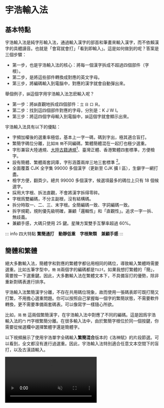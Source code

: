<script setup>
import Chaifen from '@/chaifen/Chaifen.vue'
import MultiChaifen from '@/chaifen/MultiChaifen.vue'
</script>

# 宇浩輸入法

## 基本特點

<MultiChaifen chars="宇浩輸入法" :size="50" loc='left' />

宇浩輸入法是純字形輸入法，通過輸入漢字的部首和筆畫來輸入漢字，而不依賴漢字的具體讀音。也就是「會寫就會打」「看到即輸入」。這是如何做到的呢？答案是三個步驟：

- 第一步，也是宇浩輸入法的核心：將每一個漢字拆成不超過四個部件（字根）。
- 第二步，是將這些部件轉換成對應的英文字母。
- 第三步，將編碼輸入到電腦中，對應的漢字就會自動彈出來。

舉個例子，`韻`這個字用宇浩輸入法怎麽輸入呢？

- 第一步：將`韻`直觀地拆成四個部件：`立` `日` `口` `貝`。
- 第二步：找到這四個部件對應的字母，分別是：K J W I。
- 第三步：將這四個字母輸入到電腦中，`韻`這個字就會顯示出來。

<div class="flex justify-left flex-wrap">
<Chaifen char='韻' :parts='[5,4,3,7]' />
<Chaifen char='韵' :parts='[5,4,2,2]' />
</div>

宇浩輸入法具有以下的優點：

- 字頻加權後的選重率極低，基本上一字一碼，碼到字出，極其適合盲打。
- 繁簡字碼位分離，比如`简` `簡`不同編碼，繁體簡體混在一起打也極少選重。
- 字形兼容大陸通規、[大陸古籍通規](/docs/guji)[^guji_standards]、臺灣正體、香港繁體四套標準，方便檢字。
- 設有簡體、繁體兩套詞庫，字形涵蓋兩岸三地三套標準 [^opencc]。
- 全面覆蓋 CJK 全字集 99000 多個漢字（更新至 CJK 擴 I 區），生僻字一網打盡。
- 檢字方便，翻頁少。總共 99000 多個漢字，候選項最多的碼位上只有 18 個候選字。
- 採用大字根、拆法直觀，不會將漢字拆得零碎。
- 字根爲雙編碼，不分主副根，沒有結構碼。
- 拆分時取一、二、三、末字根。全簡編碼一致、字詞編碼一致。
- 拆字規範，規則優先級明確，兼顧「邏輯性」和「直觀性」。追求一字一拆、無歧義。
- 兼顧手感，大碼只使用 25 鍵。星陳方案雙手互擊率超過 60%。

::: info 四大特點
**繁簡通打　動靜低重　字根聚類　兼顧手感**
:::

<!-- ![assess](/assess.png) -->

## 簡體和繁體

絕大多數輸入法，簡體字和對應的繁體字都佔用相同的碼位，導致輸入繁體時需要選重。比如五筆字型中，`簡` `简`兩個字的編碼都是`TUJf`。如果我想打繁體的「簡」，需要按一下選重鍵。因此，大多數輸入法在繁體文本下，不具備盲打的優勢，除非重新對碼表進行排序。

宇浩輸入法繁簡漢字分離，不存在共用碼位現象，故而使用一張碼表即可既打簡又打繁，不用擔心選重問題。你可以按照自己掌握每一個字的繁簡狀態，不需要軟件轉換，更不需要準備兩套碼表。可以像寫字一樣隨心所欲。

比如，`简` `簡` 這兩個繁簡漢字，在宇浩輸入法中對應了不同的編碼。這是因爲宇浩輸入法的`门` `門`字根繁簡分離。在很多輸入法中，由於繁簡字根位於同一個按鍵，你需要從候選欄中選擇繁體字還是簡體字。

以下視頻展示了使用宇浩單字全碼輸入**繁簡混合**版本的《洛神賦》的片段節選。可以看到，全文都沒有進行過選重。因此，宇浩輸入法特別適合任意文本空間下的盲打，以及古漢語輸入。

<video src='/yuhao-example.mp4' loop controls muted/>
<!-- 
## 靜重和動重

宇浩輸入法支持繁簡通打，並不代表它犧牲了**只打簡體**或**只打繁體**的性能。我們不妨看一看下面的數據：

- 簡體文本：常用 1500 字全碼無重 [^frequent_characters]。常用 3000 字，全碼 10 組重碼，出簡後無重碼。常用 4500 字，全碼 55 組重碼，出簡後 2 組重碼。**常用 6000 字，全碼 117 組重碼，出簡後 14 組重碼。字頻加權後，全碼下每萬字選重 5 次。**

- 繁體文本：常用 1500 字，全碼 1 組重碼，出簡後無重。常用 3000 字，全碼 24 組重碼，出簡後 4 組重碼。常用 4500 字，全碼 92 組重碼，出簡後 13 組重碼。常用 5700 字，全碼 152 組重碼，出簡後 36 組重碼。字頻加權後，全碼下每萬字選重 15 次。

- 繁簡混合文本 [^mixed_frequency]：前 1500 字，全碼 3 組重碼，出簡後無重。前 3000 字，全碼 13 組重碼，出簡後 3 組重碼。前 6000 字，全碼 131 組重碼，出簡後 16 組重碼。前 9000 字，全碼 365 組重碼，出簡後 92 組重碼。字頻加權後，全碼下每萬字選重 17 次。

要知道，宇浩輸入法只使用了 25 個按鍵，也就是説四碼的編碼空間只有其他 26 鍵輸入法的 85.5%。但是宇浩輸入法在常用繁簡漢字下選重率卻是同類輸入法中最低的。 -->

## 打單和打詞

宇浩輸入法可以輸入單字也可以輸入詞語，各有優缺點。

::: info 單字輸入相比詞語輸入

詞語輸入缺點：

- 單字輸入學習成本較低，學完單字就等於畢業。詞語輸入還要學習詞語編碼規則。
- 單字輸入思維負擔小，不需要進行人工分詞，熟練後打字比較連貫。
- 輸入單字和輸入詞語時，每個字的編碼是不同的，比如一簡字打單時只要輸入一碼，打詞時需要輸入兩碼。
- 很多生僻詞、新詞、長詞可能不在詞庫中，過度依賴詞語輸入會造成「踩空」的問題，必須回改。
- 詞語輸入的重碼率高於單字輸入1個數量級，確定性較差，失去了形碼的根本優勢。

詞語輸入優點：

- 詞語輸入時，每四碼可以上屏至少兩字，即使存在選重的幾率，平均每個字的碼長不到2.0。相比之下，單字輸入的平均碼長上升到了3.1左右，且對空格的依賴很大。
- 詞語輸入時，最多取每個字的前兩個字根，思維負擔小。相比之下，單字取碼常取到第三根，深入字的中央部分，思維負擔較大。
:::

宇浩輸入法，全碼單字輸入模式下，選重率約爲萬分之六，詞語輸入模式下[選重率約爲1.27%](./statistics.md)。一個比較好的輸入狀態，是根據個人偏好，找到一個字詞平衡點，使綜合選重率位於千分之三到千分之五之間。

我根據綱絡社區八億字頻語料製作了「宇浩極簡詞庫」。其中共有高頻詞語千餘個，約覆蓋 20% 到 30% 的文字。宇浩輸入法的最佳輸入體驗，是以字爲主，以詞爲輔，激進打字，謹慎打詞。輸入時，只打極簡千詞、單字、用户自定詞。從而達到較佳的確定性，做到完全關閉候選框輸入。關於「宇浩極簡千詞詞庫」，[請參閲此頁面](../learn/lexicon.md)。

<!-- ## 適合人群

評價一款輸入法，不能只看重碼率，因爲每一款輸入法都有自己的**設計哲學**和**目標用戶**。有優點就必然有缺點，反之亦然。評價一款輸入法的維度，除卻重碼率，還有規則簡易度、字根複雜度、按鍵舒適度、平臺通用性等。這就是爲什麽拼音重碼高，但大多數人還是會使用拼音，因爲它的學習成本基本爲零。選擇學習輸入法，一定要符合自己的需求，要綜合考慮多方面因素，例如，是否願意背較多的字根，是否有打古文、繁體字需求等。

宇浩輸入法的最佳輸入體驗，是採用精簡詞庫（80000 詞左右，同時包括簡體、臺灣繁體、香港繁體、大陸繁體）並配合單字輸入，從而達到極致的確定性，做到完全關閉候選框輸入。以下爲宇浩輸入法**最適合**的人群：

- 對繁體字和簡化字都有輸入需求，希望做到繁簡無縫切換，不依賴程序進行轉換的人（中文系學生、經常同兩岸三地人士打交道者、方言愛好者、漢字愛好者等）；或
- 日常主要輸入繁體文本的人（港澳臺用戶）；或
- 日常需要輸入簡體文本，偶爾需要輸入繁體文本和生僻字的人；或
- 熱愛漢字，喜歡一筆一畫寫字的感覺，想要學習傳統漢字的人。 -->

## 聚類和分區

宇浩輸入法的核心是對於漢字的拆分，其次是對於字根排布的設計。字根一共有 200 多個，但字母只有 26 個，因此，每個按鍵上都會有大約 10 個左右的字根。字根如何排布，直接決定了它的學習難度、維護難度、手感、連貫度等等。大體上：

- 對相似字形進行聚類和分區的方案，比亂序排布的方案，學習更加便捷，維護成本更低。比如：「<!-- do not translate -->目且貝見<!-- do not translate -->」這些都有「目」形的字根，如果安排在一個按鍵上，那麽我們只要記住了其中的一個，就能立刻記住剩下的字根。
- 亂序排布的方案，比對相似字形進行聚類和分區的方案，手感更優。這是因爲字根排布的設計中，最大的限制條件就是聚類。解除了這個限制，排布就更加自由，就能在手感上做到更好。
- 三碼的方案，比四碼的方案，思維負擔更小。這是因爲四碼方案需要取到字的第三根，這個字根往往深入字的中部，思考起來需要更多時間。
- 四碼的方案，比三碼的方案，重碼更低。這一點不言而喻。

每個人都有自己的偏好。爲了照顧不同人群的需求。宇浩輸入法有兩套**官方字根排佈設計**。大家可根據自己的偏好和以前的輸入習慣，選擇其中一個學習。由於這些設計都基於「宇浩拆分」，因此就算後面想試試其他的設計，也只用幾天就能適應。

## 鳴謝

本輸入法的設計製作主要借鑑了三個前輩輸入法的優點，在這裡向他們的作者表示極大的敬意和感謝。它們包括：

- 鄭碼的大字根、雙編碼設計。通過「位碼」而非「結構碼」來挖掘首根的信息。
- 徐碼對於繁簡通打的支持，以及小碼從拼音字母中選取的特點。使用音託不僅方便記憶，也可以達到更佳的離散。
- 五筆字型字根分區排布、不使用 Z 鍵的特徵。分區排布方便對於字根的記憶，Z 鍵空出後利於手感，還能用於其他功能，方便各平臺通用。

在輸入法的製作過程中，不少夥伴提出了大量寶貴的意見和建議，幫助它不斷優化進步。特此致以極大的謝意。

- 錢多多爲輸入法的推廣作出大量的努力。還繪製了黑體的字根圖、設計了輸入法的 Logo 和 Android 上的定製方案。可謂「首席藝術委員」。
- 阿吉始終鼓勵作者開發一款新的輸入法，他的很多觀點和設計哲學同作者不謀而合，也堅定了宇浩輸入法講客觀、講實用的理念。他爲輸入法的字根規律性和易學性提出了大量建議，使折區字根的排布上了一個臺階。可謂「首席哲學委員」。
- 宋天爲輸入法的規則的完善提出了大量意見和建議，找出了很多拆分上的不合理之處，尤其是在大字集的拆分上，他的建議至關重要，也使宇浩輸入法在常用字集內拆分無二義、規則無矛盾。可謂「首席拆分委員」。
- 王牌餅乾不僅設計了非常好用的「宇浩三碼頂」方案，還爲 RIME 方案編寫了優秀的 Lua 代碼。可謂「首席技術委員」。

還有不少朋友爲輸入法的優化提出了寶貴的意見和建議，此處不一一致謝。

::: info 有聯爲證：
漢字十萬，豈宇浩獨收八九？  
字根兩百，因諸君而改二三。
:::

## 腳註

[^frequent_characters]: 「最常用漢字」的定義依賴於文本空間。關於本測評中所用的字頻數據的來源，[請參閱此頁面](/docs/statistics)。

[^guji_standards]: 中華人民共和國國家標準《古籍印刷通用字規範字形表》（GB/Z 40637-2021）：[https://openstd.samr.gov.cn/bzgk/gb/newGbInfo?hcno=52E2DE28D439C1937EE09AE4B5AA615B](https://openstd.samr.gov.cn/bzgk/gb/newGbInfo?hcno=52E2DE28D439C1937EE09AE4B5AA615B)

[^mixed_frequency]: 這裡的繁簡混合字頻來源於簡體字頻和繁體字頻。假設一個人一半時間打簡體，一半時間打繁體，那麽便適用於此數據。

[^opencc]: 兩岸三地三套標準包括：大陸簡體、大陸繁體、臺灣正體。另外，宇浩輸入法還兼容符合 OpenCC 用字標準的詞語。
